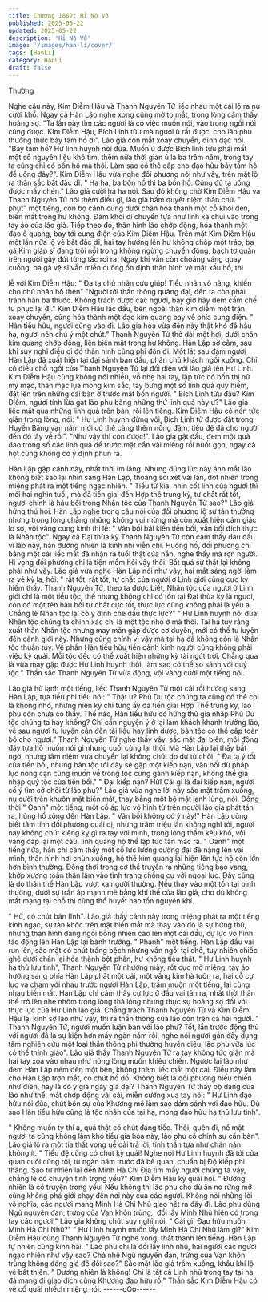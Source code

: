 ```yaml
---
title: Chương 1862: Hỉ Nộ Vô
published: 2025-05-22
updated: 2025-05-22
description: 'Hỉ Nộ Vô'
image: '/images/han-li/cover/'
tags: [HanLi]
category: HanLi
draft: false
---
```


Thường

Nghe câu này, Kim Diễm Hậu và Thanh Nguyên Tử liếc nhau một
cái lộ ra nụ cười khổ. Ngay cả Hàn Lập nghe xong cũng mở to
mắt, trong lòng cảm thấy hoảng sợ.
"Ta lần này tìm các ngươi là có việc muốn nói, vào trong ngồi nói
cũng được. Kim Diễm Hậu, Bích Linh tửu mà ngươi ủ rất được,
cho lão phu thưởng thức bảy tám hồ đi". Lão giả con mắt xoay
chuyển, đĩnh đạc nói.
"Bảy tám hồ? Hư linh huynh nói đùa. Muốn ủ được Bích linh tửu
phải mất một số nguyên liệu khó tìm, thêm nữa thời gian ủ là ba
trăm năm, trong tay ta cũng chỉ có bốn hồ mà thôi. Làm sao có
thể cấp cho đạo hữu bảy tám hồ để uống đây?". Kim Diễm Hậu
vừa nghe đối phương nói như vậy, trên mặt lộ ra thần sắc bất đắc
dĩ.
" Ha ha, ba bốn hồ thì ba bốn hồ. Cũng đủ ta uống được mấy
chén." Lão giả cười ha ha nói.
Sau đó không chờ Kim Diễm Hậu và Thanh Nguyên Tử nói thêm
điều gì, lão giả bấm quyết niệm thần chú. " phụt" một tiếng, con
bọ cánh cứng dưới chân hóa thành một cỗ khói đen, biến mất
trong hư không. Đám khói di chuyển tựa như linh xà chui vào
trong tay áo của lão giả. Tiếp theo đó, thân hình lão chớp động,
hóa thành một đạo ô quang, bay tới cung điện của Kim Diễm Hậu.
Trên mặt Kim Diễm Hậu một lần nữa lộ vẻ bất đắc dĩ, hai tay
hướng lên hư không chộp một trảo, ba gã Kim giáp sĩ đang trôi
nổi trong không ngừng chuyển động, bạch tơ quấn trên người gãy
đứt từng tấc rơi ra. Ngay khi vẫn còn choáng váng quay cuồng,
ba gã vệ sĩ vẫn miễn cưỡng ổn định thân hình vẻ mặt xấu hổ, thi

lễ với Kim Diễm Hậu:
" Đa tạ chủ nhân cứu giúp! Tiểu nhân vô năng, khiến cho chủ
nhân hổ thẹn"
"Người tới thần thông quảng đại, đến ta còn phải tránh hắn ba
thước. Không trách được các ngươi, bây giờ hãy đem cấm chế tu
phục lại đi." Kim Diễm Hậu lắc đầu, bên ngoài thân kim diễm một
trận xoay chuyển, cũng hóa thành một đạo kim quang bay về phía
cung điện.
" Hàn tiểu hữu, ngươi cũng vào đi. Lão gia hỏa vừa đến này thật
khó để hầu hạ, ngươi nên chú ý một chút." Thanh Nguyên Tử thở
dài một hơi, dưới chân kim quang chớp động, liền biến mất trong
hư không.
Hàn Lập sờ cằm, sau khi suy nghĩ điều gì đó thân hình cũng phi
độn đi.
Một lát sau đám người Hàn Lập đã xuất hiện tại đại sảnh ban
đầu, phân chủ khách ngồi xuống. Chỉ có điều chỗ ngồi của Thanh
Nguyên Tử lại đối diện với lão giả tên Hư Linh.
Kim Diễm Hậu cũng không nói nhiều, vỗ nhẹ hai tay, lập tức có
bốn thị nữ mỹ mạo, thân mặc lụa mỏng kim sắc, tay bưng một số
linh quả quý hiếm, đặt lên trên những cái bàn ở trước mặt bốn
người.
" Bích Linh tửu đâu? Kim Diễm, ngươi tính lừa gạt lão phu bằng
những thứ linh quả này ư?" Lão giả liếc mắt qua những linh quả
trên bàn, rồi lên tiếng.
Kim Diễm Hậu cố nén tức giận trong lòng, nói: " Hư Linh huynh
đừng vội, Bích Linh tử được đặt trong Huyền Băng vạn năm mới
có thể càng thêm nồng đậm, tiểu đệ đã cho người đến đó lấy về
rồi".
"Như vậy thì còn được!". Lão giả gật đầu, đem một quả đào trong
số các linh quả để trước mặt cắn vài miếng rồi nuốt gọn, ngay cả
hột cũng không có ý định phun ra.

Hàn Lập gặp cảnh này, nhất thời im lặng.
Nhưng đúng lúc này ánh mắt lão không biết sao lại nhìn sang Hàn
Lập, thoáng soi xét vài lần, đột nhiên trong miệng phát ra một
tiếng ngạc nhiên.
" Tiểu tử kia, nhìn cốt linh của ngươi thì mới hai nghìn tuổi, mà đã
tiến giai đến Hợp thể trung kỳ, tư chất rất tốt, ngươi chính là hậu
bối trong Nhân tộc của Thanh Nguyên Tử sao?" Lão giả hứng thú
hỏi.
Hàn Lập nghe trong câu nói của đối phương lộ sự tán thưởng
nhưng trong lòng chẳng những không vui mừng mà còn xuất hiện
cảm giác lo sợ, vội vàng cung kính thi lễ: " Vãn bối bái kiến tiền
bối, vẫn bối đích thực là Nhân tộc".
Ngay cả Đại thừa kỳ Thanh Nguyên Tử còn cảm thấy đau đầu vì
lão này, hắn đương nhiên là kính nhi viễn chi. Huống hồ, đối
phương chỉ bằng một cái liếc mắt đã nhận ra tuổi thật của hắn,
nghe thấy mà rợn người. Hi vọng đối phương chỉ là tiện mồm hỏi
vậy thôi. Bất quá sự thật lại không phải như vậy.
Lão giả vừa nghe Hàn Lập nói như vậy, hai mắt sáng ngời làm ra
vẻ kỳ lạ, hỏi: " rất tốt, rất tốt, tư chất của ngươi ở Linh giới cũng
cực kỳ hiếm thấy. Thanh Nguyên Tử, theo ta được biết, Nhân tộc
của ngươi ở Linh giới chỉ là một tiểu tộc, thế nhưng không chỉ có
tồn tại Đại thừa kỳ là ngươi, còn có một tên hậu bối tư chất cực
tốt, thực lực cũng không phải là yếu a. Chẳng lẽ Nhân tộc lại có ý
định che dấu thực lực?"
" Hư Linh huynh nói đùa! Nhân tộc chúng ta chính xác chỉ là một
tộc nhỏ ở mà thôi. Tại hạ tuy rằng xuất thân Nhân tộc nhưng may
mắn gặp được cơ duyên, mới có thể tu luyện đến cảnh giới này.
Nhưng cũng chính vì vậy mà tại hạ đã không còn là Nhân tộc
thuần túy. Về phần Hàn tiểu hữu tiến cảnh kinh người cũng không
phải việc kỳ quái. Mỗi tộc đều có thể xuất hiện những kỳ tài ngút
trời. Chẳng qua là vừa may gặp được Hư Linh huynh thôi, làm sao
có thể so sánh với quý tộc." Thần sắc Thanh Nguyên Tử vừa
động, vội vàng cười một tiếng nói.

Lão giả hừ lạnh một tiếng, liếc Thanh Nguyên Tử một cái rồi
hướng sang Hàn Lập, tựa tiếu phi tiếu nói:
" Thật ư? Phù Du tộc chúng ta cũng có thể coi là không nhỏ,
nhưng niên kỷ chỉ từng ấy đã tiến giai Hợp Thể trung kỳ, lão phu
còn chưa có thấy. Thế nào, Hàn tiểu hữu có hứng thú gia nhập
Phù Du tộc chúng ta hay không? Chỉ cần nguyện ý ở lại làm
khách khanh trưởng lão, về sau ngươi tu luyện cần đến tài liệu
hay linh dược, bản tộc có thể cấp toàn bộ cho ngươi."
Thanh Nguyên Tử nghe thấy vậy, sắc mặt đại biến, môi động đậy
tựa hồ muốn nói gì nhưng cuối cùng lại thôi. Mà Hàn Lập lại thấy
bất ngờ, nhưng tâm niệm vừa chuyển lại không chút do dự từ
chối:
" Đa tạ ý tốt của tiền bối, nhưng bản tộc tới đây sẽ gặp một kiếp
nạn, vãn bối dù pháp lực nông cạn cũng muốn về trong tộc cùng
gánh kiếp nạn, không thể gia nhập quý tộc của tiền bối."
" Đại kiếp nạn? Hừ! Cái gì là đại kiếp nạn, ngươi cố ý tìm cớ chối
từ lão phu?" Lão giả vừa nghe lời này sắc mặt trầm xuống, nụ
cười trên khuôn mặt biến mất, thay bằng một bộ mặt lạnh lùng,
nói. Đồng thời " Oanh" một tiếng, một cố áp lực vô hình từ trên
người lão già phát tán ra, hùng hổ xông đến Hàn Lập.
" Vãn bối không có ý này!"
Hàn Lập cũng biết tâm tính đối phương quái dị, nhưng trăm triệu
lần không nghĩ tới, người này không chút kiêng kỵ gì ra tay với
mình, trong lòng thầm kêu khổ, vội vàng đáp lại một câu, linh
quang hộ thể lập tức tản mác ra. " Oanh" một tiếng nữa, hắn chỉ
cảm thấy một cỗ lực lượng cường đại đè nặng lên vai mình, thân
hình hơi chùn xuống, hộ thể kim quang lại hiện lên tựa hộ còn lớn
hơn bình thường. Đồng thời trong cơ thể truyền ra những tiếng
bạo vang, khớp xương toàn thân lâm vào tình trạng chống cự với
ngoại lực. Đây cũng là do thân thể Hàn Lập vượt xa người
thường. Nếu thay vào một tồn tại bình thường, dưới sự trấn áp
mạnh mẽ bằng khí thế của lão giả, cho dù không mất mạng tại
chỗ thì cũng thổ huyết hao tổn nguyên khí.

" Hử, có chút bản lĩnh". Lão giả thấy cảnh này trong miệng phát ra
một tiếng kinh ngạc, sự tàn khốc trên mặt biến mắt mà thay vào
đó là sự hứng thú, nhưng thân hình đang ngồi bỗng nhiên cao lên
một cái đầu, cự lực vô hình tác động lên Hàn Lập lại bành trướng.
" Phanh" một tiếng. Hàn Lập đầu vai run lên, sắc mặt có chút
trắng bệch nhưng vẫn ngồi tại chỗ, tuy nhiên chiếc ghế dưới chân
lại hóa thành bột phấn, hư không tiêu thất.
" Hư Linh huynh hạ thủ lưu tình", Thanh Nguyên Tử nhướng mày,
rốt cục mở miệng, tay áo hướng sang phía Hàn Lập phất một cái,
một vầng kim hà tuôn ra, hai cỗ cự lực va chạm với nhau trước
người Hàn Lập, trầm muộn một tiếng, lại cùng nhau biến mất.
Hàn Lập chỉ cảm thấy cự lực ở đầu vai tản ra, nhất thời thân thể
trở lên nhẹ nhõm trong lòng thả lỏng nhưng thực sự hoảng sợ đối
với thực lực của Hư Linh lão giả. Chẳng trách Thanh Nguyên Tử
và Kim Diễm Hậu lại kính sợ lão như vậy, thì ra thần thông của
lão còn trên cả hai người.
" Thanh Nguyên Tử, ngươi muốn luận bàn với lão phu? Tốt, lần
trước động thủ với ngươi đã là sự kiện hơn mấy ngàn năm rồi,
nghe nói ngươi gần đây dụng tâm nghiên cứu một loại thần thông
phi thường huyền diệu, lão phu vừa lúc có thể thỉnh giáo". Lão giả
thấy Thanh Nguyên Tử ra tay không tức giận mà hai tay xoa vào
nhau như nóng lòng muốn khiêu chiến.
Ngược lại lão như đem Hàn Lập ném đến một bên, không thèm
liếc mắt một cái. Điều này làm cho Hàn Lập trợn mắt, có chút hồ
đồ. Không biết là đối phương hiếu chiến như điên, hay là cố ý giả
ngây giả dại?
Thanh Nguyên Tử thấy bộ dáng của lão như thế, mắt chớp động
vài cái, miễn cưỡng xua tay nói:
" Hư Linh đạo hữu nói đùa, chút bổn sự của Khương mỗ làm sao
dám sánh với đạo hữu. Dù sao Hàn tiểu hữu cũng là tộc nhân của
tại hạ, mong đạo hữu hạ thủ lưu tình".

" Không muốn tỷ thí a, quả thật có chút đáng tiếc. Thôi, quên đi,
nể mặt ngươi ta cũng không làm khó tiểu gia hỏa này, lão phu có
chính sự cần bàn". Lão giả lộ ra một tia thất vọng uể oải trả lời,
tinh thần tựa như chán nản không ít.
" Tiểu đệ cũng có chút kỳ quái! Nghe nói Hư Linh huynh đã tới
cửa quan cuối cũng rồi, từ ngàn năm trước đã bế quan, chuẩn bị
Độ kiếp phi thăng. Sao tự nhiên lại đến Minh Hà Chi Địa tìm mấy
người chúng ta vậy, chẳng lẽ có chuyện tình trọng yếu?" Kim
Diễm Hậu kỳ quái hỏi.
" Đương nhiên là có truyện trong yếu! Nếu không thì lão phu cho
dù ăn no rửng mỡ cũng không phá giới chạy đến nơi này của các
ngươi. Không nói những lời vô nghĩa, các ngươi mang Minh Hà
Chi Nhũ giao hết ra đây đi. Lão phu dùng Ngũ nguyên đan, trứng
của Vạn khôn trùng,, đổi lấy Minh Nhũ hiện có trong tay các
ngươi!" Lão giả không chút suy nghĩ nói.
" Cái gì! Đạo hữu muốn Minh Hà Chi Nhũ?"
" Hư Linh huynh muốn lấy Minh Hà Chi Nhũ làm gì?"
Kim Diễm Hậu cùng Thanh Nguyên Tử nghe xong, thất thanh lên
tiếng.
Hàn Lập tự nhiên cũng kinh hãi.
" Lão phu chỉ là đổi lấy linh nhũ, hai người các ngươi ngạc nhiên
như vậy sao? Chả nhẽ Ngũ nguyên đan, trứng của Vạn khôn
trùng không đáng giá để đổi sao?" Sắc mặt lão giả trầm xuống,
khẩu khí lộ vẻ bất thiện.
" Đương nhiên là không! Chỉ là tất cả Linh nhũ trong tay tại hạ đã
mang đi giao dịch cùng Khương đạo hữu rồi" Thần sắc Kim Diễm
Hậu có vẻ cổ quái nhếch miệng nói.
------oOo------
